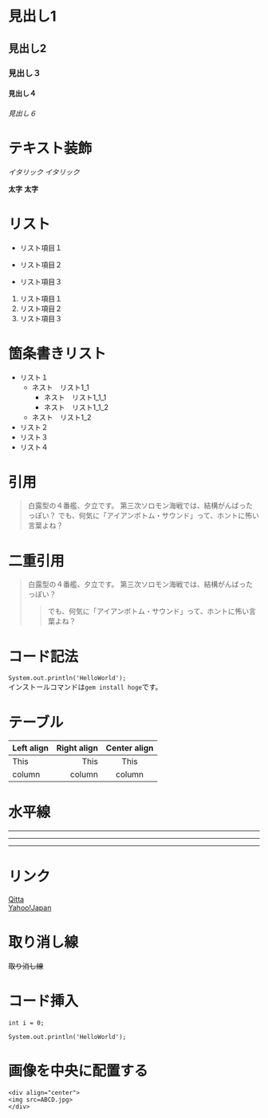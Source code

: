 # 見出し1
## 見出し2
### 見出し３
#### 見出し４
###### 見出し６

# テキスト装飾
*イタリック*
_イタリック_

**太字**
__太字__

# リスト
* リスト項目１
+ リスト項目２
- リスト項目３

1. リスト項目１
2. リスト項目２
3. リスト項目３

# 箇条書きリスト
- リスト１
  - ネスト　リスト1_1
    - ネスト　リスト1_1_1
    - ネスト　リスト1_1_2
   - ネスト　リスト1_2
- リスト２
- リスト３
- リスト４

# 引用
> 白露型の４番艦、夕立です。
> 第三次ソロモン海戦では、結構がんばったっぽい？
> でも、何気に「アイアンボトム・サウンド」って、ホントに怖い言葉よね？

# 二重引用
> 白露型の４番艦、夕立です。
> 第三次ソロモン海戦では、結構がんばったっぽい？
>> でも、何気に「アイアンボトム・サウンド」って、ホントに怖い言葉よね？

# コード記法
`System.out.println('HelloWorld');`  
インストールコマンドは`gem install hoge`です。

# テーブル

| Left align | Right align | Center align |
|:-----------|------------:|:------------:|
|This        |This         |This          |
|column      |column       |column        |

# 水平線
---
***
* * *

# リンク
[Qitta](http://qiita.com/)  
[Yahoo!Japan](http://www.yahoo.co.jp/)

# 取り消し線
~~取り消し線~~

# コード挿入
```java:title
int i = 0; 
```  
```
System.out.println('HelloWorld');
```  

# 画像を中央に配置する
```
<div align="center">
<img src=ABCD.jpg>
</div>
```
